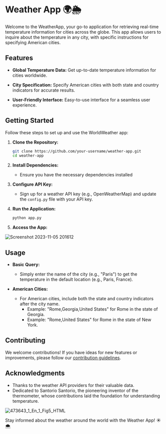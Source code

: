 # Weather App 🌍🌦️

Welcome to the WeatherApp, your go-to application for retrieving real-time temperature information for cities across the globe. This app allows users to inquire about the temperature in any city, with specific instructions for specifying American cities.

## Features

- **Global Temperature Data:** Get up-to-date temperature information for cities worldwide.

- **City Specification:** Specify American cities with both state and country indicators for accurate results.

- **User-Friendly Interface:** Easy-to-use interface for a seamless user experience.

## Getting Started

Follow these steps to set up and use the WorldWeather app:

1. **Clone the Repository:**
    ```bash
    git clone https://github.com/your-username/weather-app.git
    cd weather-app
    ```

2. **Install Dependencies:**
    - Ensure you have the necessary dependencies installed



3. **Configure API Key:**
    - Sign up for a weather API key (e.g., OpenWeatherMap) and update the `config.py` file with your API key.

4. **Run the Application:**
    ```bash
    python app.py
    ```

5. **Access the App:**
   
![Screenshot 2023-11-05 201612](https://github.com/gjzuloaga/Weather-App/assets/119768381/e923505c-ed03-4a9d-aaa0-b1fde0dbc79a)

## Usage

- **Basic Query:**
    - Simply enter the name of the city (e.g., "Paris") to get the temperature in the default location (e.g., Paris, France).

- **American Cities:**
    - For American cities, include both the state and country indicators after the city name.
        - Example: "Rome,Georgia,United States" for Rome in the state of Georgia.
        - Example: "Rome,United States" for Rome in the state of New York.

## Contributing

We welcome contributions! If you have ideas for new features or improvements, please follow our [contribution guidelines](CONTRIBUTING.md).


## Acknowledgments

- Thanks to the weather API providers for their valuable data.
- Dedicated to Santorio Santorio, the pioneering inventor of the thermometer, whose contributions laid the foundation for understanding temperature.

![473643_1_En_1_Fig5_HTML](https://github.com/gjzuloaga/Weather-App/assets/119768381/dc69f00e-9a05-4eae-b837-7819ccef3b7d)


Stay informed about the weather around the world with the Weather App! ☀️🌨️



